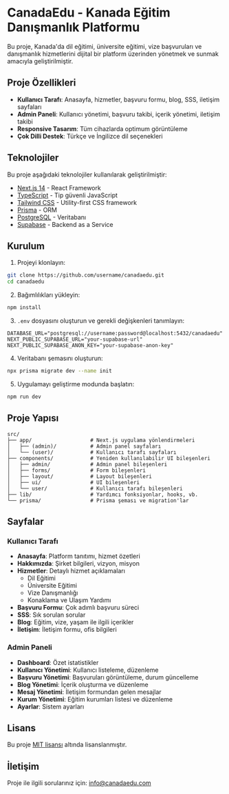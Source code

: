 # CanadaEdu - Kanada Eğitim Danışmanlık Platformu

Bu proje, Kanada'da dil eğitimi, üniversite eğitimi, vize başvuruları ve danışmanlık hizmetlerini dijital bir platform üzerinden yönetmek ve sunmak amacıyla geliştirilmiştir.

## Proje Özellikleri

- **Kullanıcı Tarafı**: Anasayfa, hizmetler, başvuru formu, blog, SSS, iletişim sayfaları
- **Admin Paneli**: Kullanıcı yönetimi, başvuru takibi, içerik yönetimi, iletişim takibi
- **Responsive Tasarım**: Tüm cihazlarda optimum görüntüleme
- **Çok Dilli Destek**: Türkçe ve İngilizce dil seçenekleri

## Teknolojiler

Bu proje aşağıdaki teknolojiler kullanılarak geliştirilmiştir:

- [Next.js 14](https://nextjs.org/) - React Framework
- [TypeScript](https://www.typescriptlang.org/) - Tip güvenli JavaScript
- [Tailwind CSS](https://tailwindcss.com/) - Utility-first CSS framework
- [Prisma](https://www.prisma.io/) - ORM
- [PostgreSQL](https://www.postgresql.org/) - Veritabanı
- [Supabase](https://supabase.io/) - Backend as a Service

## Kurulum

1. Projeyi klonlayın:
```bash
git clone https://github.com/username/canadaedu.git
cd canadaedu
```

2. Bağımlılıkları yükleyin:
```bash
npm install
```

3. `.env` dosyasını oluşturun ve gerekli değişkenleri tanımlayın:
```
DATABASE_URL="postgresql://username:password@localhost:5432/canadaedu"
NEXT_PUBLIC_SUPABASE_URL="your-supabase-url"
NEXT_PUBLIC_SUPABASE_ANON_KEY="your-supabase-anon-key"
```

4. Veritabanı şemasını oluşturun:
```bash
npx prisma migrate dev --name init
```

5. Uygulamayı geliştirme modunda başlatın:
```bash
npm run dev
```

## Proje Yapısı

```
src/
├── app/                   # Next.js uygulama yönlendirmeleri
│   ├── (admin)/           # Admin panel sayfaları
│   └── (user)/            # Kullanıcı tarafı sayfaları
├── components/            # Yeniden kullanılabilir UI bileşenleri
│   ├── admin/             # Admin panel bileşenleri
│   ├── forms/             # Form bileşenleri
│   ├── layout/            # Layout bileşenleri
│   ├── ui/                # UI bileşenleri
│   └── user/              # Kullanıcı tarafı bileşenleri
├── lib/                   # Yardımcı fonksiyonlar, hooks, vb.
└── prisma/                # Prisma şeması ve migration'lar
```

## Sayfalar

### Kullanıcı Tarafı
- **Anasayfa**: Platform tanıtımı, hizmet özetleri
- **Hakkımızda**: Şirket bilgileri, vizyon, misyon
- **Hizmetler**: Detaylı hizmet açıklamaları
  - Dil Eğitimi
  - Üniversite Eğitimi
  - Vize Danışmanlığı
  - Konaklama ve Ulaşım Yardımı
- **Başvuru Formu**: Çok adımlı başvuru süreci
- **SSS**: Sık sorulan sorular
- **Blog**: Eğitim, vize, yaşam ile ilgili içerikler
- **İletişim**: İletişim formu, ofis bilgileri

### Admin Paneli
- **Dashboard**: Özet istatistikler
- **Kullanıcı Yönetimi**: Kullanıcı listeleme, düzenleme
- **Başvuru Yönetimi**: Başvuruları görüntüleme, durum güncelleme
- **Blog Yönetimi**: İçerik oluşturma ve düzenleme
- **Mesaj Yönetimi**: İletişim formundan gelen mesajlar
- **Kurum Yönetimi**: Eğitim kurumları listesi ve düzenleme
- **Ayarlar**: Sistem ayarları

## Lisans

Bu proje [MIT lisansı](LICENSE) altında lisanslanmıştır.

## İletişim

Proje ile ilgili sorularınız için: info@canadaedu.com
